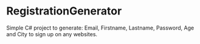 # RegistrationGenerator
Simple C# project to generate: Email, Firstname, Lastname, Password, Age and City to sign up on any websites.
